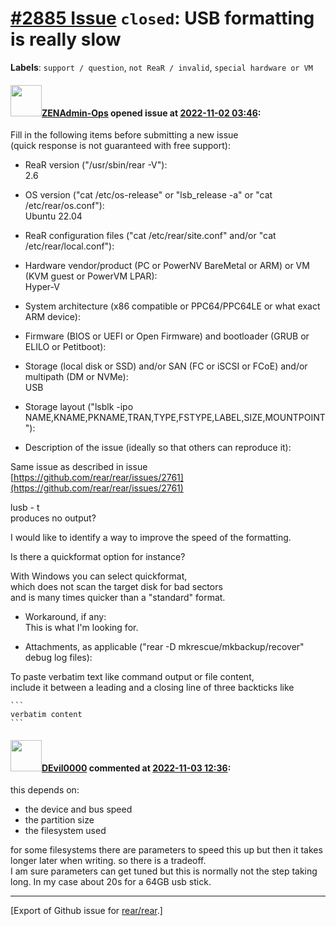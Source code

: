[\#2885 Issue](https://github.com/rear/rear/issues/2885) `closed`: USB formatting is really slow
================================================================================================

**Labels**: `support / question`, `not ReaR / invalid`,
`special hardware or VM`

#### <img src="https://avatars.githubusercontent.com/u/62083231?v=4" width="50">[ZENAdmin-Ops](https://github.com/ZENAdmin-Ops) opened issue at [2022-11-02 03:46](https://github.com/rear/rear/issues/2885):

Fill in the following items before submitting a new issue  
(quick response is not guaranteed with free support):

-   ReaR version ("/usr/sbin/rear -V"):  
    2.6

-   OS version ("cat /etc/os-release" or "lsb\_release -a" or "cat
    /etc/rear/os.conf"):  
    Ubuntu 22.04

-   ReaR configuration files ("cat /etc/rear/site.conf" and/or "cat
    /etc/rear/local.conf"):

-   Hardware vendor/product (PC or PowerNV BareMetal or ARM) or VM (KVM
    guest or PowerVM LPAR):  
    Hyper-V

-   System architecture (x86 compatible or PPC64/PPC64LE or what exact
    ARM device):

-   Firmware (BIOS or UEFI or Open Firmware) and bootloader (GRUB or
    ELILO or Petitboot):

-   Storage (local disk or SSD) and/or SAN (FC or iSCSI or FCoE) and/or
    multipath (DM or NVMe):  
    USB

-   Storage layout ("lsblk -ipo
    NAME,KNAME,PKNAME,TRAN,TYPE,FSTYPE,LABEL,SIZE,MOUNTPOINT"):

-   Description of the issue (ideally so that others can reproduce it):

Same issue as described in issue  
[https://github.com/rear/rear/issues/2761](https://github.com/rear/rear/issues/2761)

lusb - t  
produces no output?

I would like to identify a way to improve the speed of the formatting.

Is there a quickformat option for instance?

With Windows you can select quickformat,  
which does not scan the target disk for bad sectors  
and is many times quicker than a "standard" format.

-   Workaround, if any:  
    This is what I'm looking for.

-   Attachments, as applicable ("rear -D mkrescue/mkbackup/recover"
    debug log files):

To paste verbatim text like command output or file content,  
include it between a leading and a closing line of three backticks like

    ```
    verbatim content
    ```

#### <img src="https://avatars.githubusercontent.com/u/3344302?v=4" width="50">[DEvil0000](https://github.com/DEvil0000) commented at [2022-11-03 12:36](https://github.com/rear/rear/issues/2885#issuecomment-1302035144):

this depends on:

-   the device and bus speed
-   the partition size
-   the filesystem used

for some filesystems there are parameters to speed this up but then it
takes longer later when writing. so there is a tradeoff.  
I am sure parameters can get tuned but this is normally not the step
taking long. In my case about 20s for a 64GB usb stick.

------------------------------------------------------------------------

\[Export of Github issue for
[rear/rear](https://github.com/rear/rear).\]
